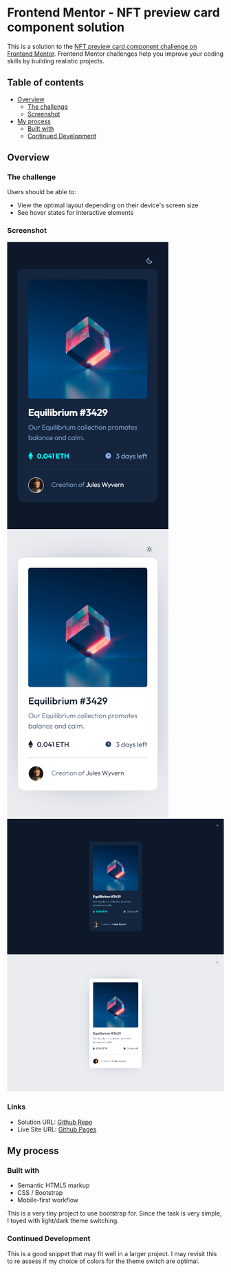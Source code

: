 # Frontend Mentor - NFT preview card component solution

This is a solution to the [NFT preview card component challenge on Frontend Mentor](https://www.frontendmentor.io/challenges/nft-preview-card-component-SbdUL_w0U). Frontend Mentor challenges help you improve your coding skills by building realistic projects.

## Table of contents

- [Overview](#overview)
  - [The challenge](#the-challenge)
  - [Screenshot](#screenshot)
- [My process](#my-process)
  - [Built with](#built-with)
  - [Continued Development](#continued-development)

## Overview

### The challenge

Users should be able to:

- View the optimal layout depending on their device's screen size
- See hover states for interactive elements

### Screenshot

![](./images/ss/375.png)
![](./images/ss/375-light.png)\
![](./images/ss/1440.png)\
![](./images/ss/1440-light.png)

### Links

- Solution URL: [Github Repo](https://github.com/bague-rodnel/nft-preview-card-component)
- Live Site URL: [Github Pages](https://bague-rodnel.github.io/nft-preview-card-component/)

## My process

### Built with

- Semantic HTML5 markup
- CSS / Bootstrap
- Mobile-first workflow

This is a very tiny project to use bootstrap for. Since the task is very simple, I toyed with light/dark theme switching.

### Continued Development

This is a good snippet that may fit well in a larger project. I may revisit this to re assess if my choice of colors for the theme switch are optimal.
